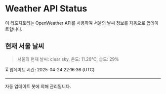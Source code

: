 
# Weather API Status

이 리포지토리는 OpenWeather API를 사용하여 서울의 날씨 정보를 자동으로 업데이트합니다.

## 현재 서울 날씨
> 서울의 현재 날씨: clear sky, 온도: 11.26°C, 습도: 29%

⏳ 업데이트 시간: 2025-04-24 22:16:36 (UTC)

---
자동 업데이트 봇에 의해 관리됩니다.
